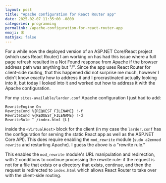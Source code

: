 ```yaml
---
layout: post
title: "Apache configuration for React Router app"
date: 2025-02-07 11:35:00 -0800
categories: programming
permalink: /apache-configuration-for-react-router-app
emoji: 🕸️
mathjax: false
---
```


For a while now the deployed version of an ASP.NET Core/React project (which uses React Router) I am working on has had this issue where a full page refresh resulted in a Not Found response from Apache if the browser address path was anything but "/". Since the app uses React Router for client-side routing, that this happened did not surprise me much, however I didn't know exactly how to address it and I procrastinated actually looking into it, but today I looked into it and worked out how to address it with the Apache configuration.

For my `sites-available/larder.conf` Apache configuration I just had to add:

```
RewriteEngine On
RewriteCond %{REQUEST_FILENAME} !-f
RewriteCond %{REQUEST_FILENAME} !-d
RewriteRule ^ /index.html [L]
```

inside the `<VirtualHost>` block for the client (in my case the `larder.conf` has the configuration for serving the static React app as well as the ASP.NET Core API). This does require enabling the `mod_rewrite` module (`sudo a2enmod rewrite` and restarting Apache). I guess the above is a "rewrite rule."

This enables the `mod_rewrite` module's URL manipulation and redirection, with 2 conditions to continue processing the rewrite rule: if the request is not for a file that exists or a directory that exists, continue, and then the request is redirected to `index.html` which allows React Router to take over with the client-side routing.